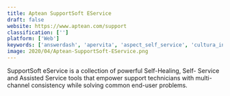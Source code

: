 ```yaml
---
title: Aptean SupportSoft EService
draft: false 
website: https://www.aptean.com/support
classification: ['']
platform: ['Web']
keywords: ['answerdash', 'apervita', 'aspect_self_service', 'cultura_inteletrade_customer_self-service_portal', 'eptica', 'gluru_ai', 'helpcenter.io', 'helpdocs', 'helpsite', 'lobbyattendant', 'magentrix', 'phaseware_self_service_center', 'q_customer_intelligence', 'relay_network', 'support_hero', 'iservice', 'nanorep', 'phpmyfaq']
image: 2020/04/Aptean-SupportSoft-EService.png
---
```

SupportSoft eService is a collection of powerful Self-Healing, Self- Service and Assisted Service tools that empower support technicians with multi-channel consistency while solving common end-user problems.